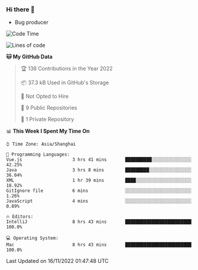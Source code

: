 ### Hi there 👋
* Bug producer
<!--START_SECTION:waka-->
![Code Time](http://img.shields.io/badge/Code%20Time-820%20hrs%203%20mins-blue)

![Lines of code](https://img.shields.io/badge/From%20Hello%20World%20I%27ve%20Written-34%20Thousand%20lines%20of%20code-blue)

**🐱 My GitHub Data** 

> 🏆 138 Contributions in the Year 2022
 > 
> 📦 37.3 kB Used in GitHub's Storage 
 > 
> 🚫 Not Opted to Hire
 > 
> 📜 9 Public Repositories 
 > 
> 🔑 1 Private Repository 
 > 
📊 **This Week I Spent My Time On** 

```text
⌚︎ Time Zone: Asia/Shanghai

💬 Programming Languages: 
Vue.js                   3 hrs 41 mins       ██████████░░░░░░░░░░░░░░░   42.25% 
Java                     3 hrs 8 mins        █████████░░░░░░░░░░░░░░░░   36.04% 
XML                      1 hr 39 mins        ████░░░░░░░░░░░░░░░░░░░░░   18.92% 
GitIgnore file           6 mins              ░░░░░░░░░░░░░░░░░░░░░░░░░   1.26% 
JavaScript               4 mins              ░░░░░░░░░░░░░░░░░░░░░░░░░   0.89%

🔥 Editors: 
IntelliJ                 8 hrs 43 mins       █████████████████████████   100.0%

💻 Operating System: 
Mac                      8 hrs 43 mins       █████████████████████████   100.0%

```


 Last Updated on 16/11/2022 01:47:48 UTC
<!--END_SECTION:waka-->
